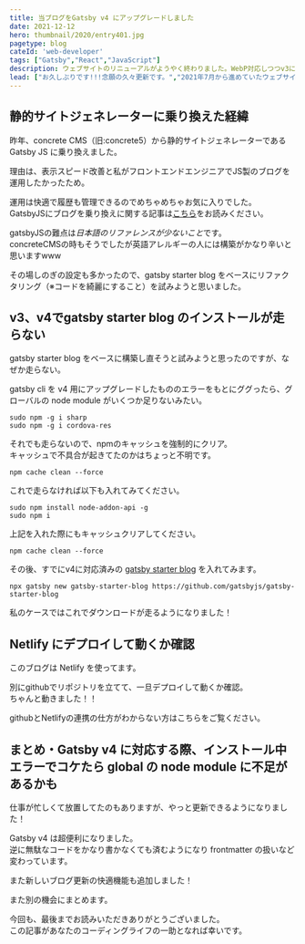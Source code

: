 ```yaml
---
title: 当ブログをGatsby v4 にアップグレードしました
date: 2021-12-12
hero: thumbnail/2020/entry401.jpg
pagetype: blog
cateId: 'web-developer'
tags: ["Gatsby","React","JavaScript"]
description: ウェブサイトのリニューアルがようやく終わりました。WebP対応しつつv3にアップグレードする予定たったのですが、Gatsby cliでのインストールのエラーでひっかかってできませんでした。v2からv4にアップグレードで突っかかって困っている人へ私が解決できた方法をご紹介します。
lead: ["お久しぶりです!!!念願の久々更新です。","2021年7月から進めていたウェブサイトのリニューアルがようやく終わりました！涙","WebP対応しつつv3にアップグレードする予定たったのですが、","starter kit のインストールのエラーでひっかかってできませんでした。","この記事はGatsbyJSでブログなどを運用していてv4にアップグレードしたいけどエラーで引っかかってインストールできない方への記事です。","私がどうやってエラーを解決したかをご紹介します。"]
---
```

## 静的サイトジェネレーターに乗り換えた経緯

<msg txt="早くv4やv3に乗り換えたくて解決策が読みたい人は目次からすっ飛ばしてください。"></msg>

昨年、concrete CMS（旧:concrete5）から静的サイトジェネレーターである Gatsby JS に乗り換えました。

理由は、表示スピード改善と私がフロントエンドエンジニアでJS製のブログを運用したかったため。

運用は快適で履歴も管理できるのでめちゃめちゃお気に入りでした。<br>
GatsbyJSにブログを乗り換えに関する記事は[こちら](http://localhost:8000/blogs/tags/Gatsby/)をお読みください。

gatsbyJSの難点は*日本語のリファレンスが少ないこと*です。<br>
concreteCMSの時もそうでしたが英語アレルギーの人には構築がかなり辛いと思いますwww

その場しのぎの設定も多かったので、gatsby starter blog をベースにリファクタリング（※コードを綺麗にすること）を試みようと思いました。

## v3、v4でgatsby starter blog のインストールが走らない

gatsby starter blog をベースに構築し直そうと試みようと思ったのですが、なぜか走らない。

gatsby cli を v4 用にアップグレードしたもののエラーをもとにググったら、グローバルの node module がいくつか足りないみたい。

```ssh
sudo npm -g i sharp
sudo npm -g i cordova-res
```

それでも走らないので、npmのキャッシュを強制的にクリア。
<br>キャッシュで不具合が起きてたのかはちょっと不明です。

```ssh
npm cache clean --force
```

これで走らなければ以下も入れてみてください。

```ssh
sudo npm install node-addon-api -g
sudo npm i
```

上記を入れた際にもキャッシュクリアしてください。

```ssh
npm cache clean --force
```

その後、すでにv4に対応済みの [gatsby starter blog](https://www.gatsbyjs.com/starters/gatsbyjs/gatsby-starter-blog/) を入れてみます。

```ssh
npx gatsby new gatsby-starter-blog https://github.com/gatsbyjs/gatsby-starter-blog
```

私のケースではこれでダウンロードが走るようになりました！

## Netlify にデプロイして動くか確認
このブログは Netlify を使ってます。

別にgithubでリポジトリを立てて、一旦デプロイして動くか確認。<br>ちゃんと動きました！！

githubとNetlifyの連携の仕方がわからない方はこちらをご覧ください。

<card id="/blogs/entry401/"></card>

## まとめ・Gatsby v4 に対応する際、インストール中エラーでコケたら global の node module に不足があるかも
仕事が忙しくて放置してたのもありますが、やっと更新できるようになりました！

Gatsby v4 は超便利になりました。<br>
逆に無駄なコードをかなり書かなくても済むようになり frontmatter の扱いなど変わっています。

また新しいブログ更新の快適機能も追加しました！

また別の機会にまとめます。

今回も、最後までお読みいただきありがとうございました。<br>
この記事があなたのコーディングライフの一助となれば幸いです。
